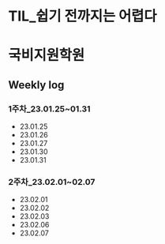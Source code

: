 TIL_쉽기 전까지는 어렵다
============================

# 국비지원학원

## Weekly log
 ### 1주차_23.01.25~01.31
  - 23.01.25
  - 23.01.26
  - 23.01.27
  - 23.01.30
  - 23.01.31

 ### 2주차_23.02.01~02.07
  - 23.02.01
  - 23.02.02
  - 23.02.03
  - 23.02.06
  - 23.02.07
